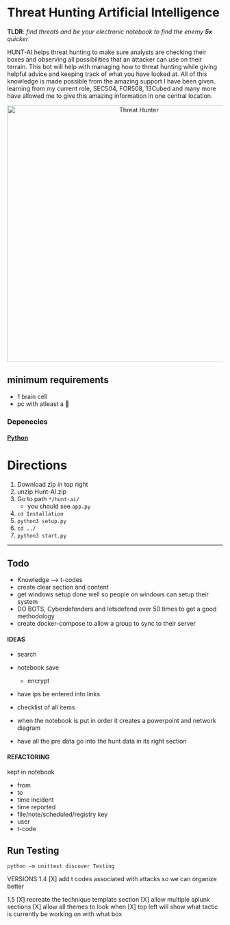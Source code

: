# Threat Hunting Artificial Intelligence

**TLDR**: *find threats and be your electronic notebook to find the enemy **5x** quicker*

HUNT-AI helps threat hunting to make sure analysts are checking their boxes and observing all possibilities that an attacker can use on their terrain. This bot will help with managing how to threat hunting while giving helpful advice and keeping track of what you have looked at. All of this knowledge is made possible from the amazing support I have been given. learning from my current role, SEC504, FOR508, 13Cubed and many more have allowed me to give this amazing information in one central location.

<div align="center">
  <img src="https://git.infinit3i.com/matthew/Hunt-AI/raw/commit/4c3b0654cd4c5b94e8659f2d18f86e01b579ba87/Assets/threat_hunter.jpeg" alt="Threat Hunter" width="600">
</div>

## minimum requirements 
- 1 brain cell
- pc with atleast a 🐹

### Depenecies

#### [Python](https://www.python.org/downloads/)

# Directions

1. Download zip in top right
2. unzip Hunt-AI.zip
3. Go to path `*/hunt-ai/`
	- you should see `app.py`
4. `cd Installation`
5. `python3 setup.py`
6. `cd ../`
7. `python3 start.py`
----


## Todo
- Knowledge --> t-codes
- create clear section and content
- get windows setup done well so people on windows can setup their system
- DO BOTS, Cyberdefenders and letsdefend over 50 times to get a good methodology
- create docker-compose to allow a group to sync to their server

#### IDEAS
- search


- notebook save
	- encrypt
- have ips be entered into links
- checklist of all items
- when the notebook is put in order it creates a powerpoint and network diagram
- have all the pre data go into the hunt data in its right section

#### REFACTORING

kept in notebook
- from
- to
- time incident
- time reported
- file/note/scheduled/registry key
- user
- t-code


## Run Testing
```
python -m unittest discover Testing
```

VERSIONS
1.4
[X] add t codes associated with attacks so we can organize better

1.5
[X] recreate the technique template section
[X] allow multiple splunk sections
[X] allow all themes to look when
[X] top left will show what tactic is currently be working on with what box